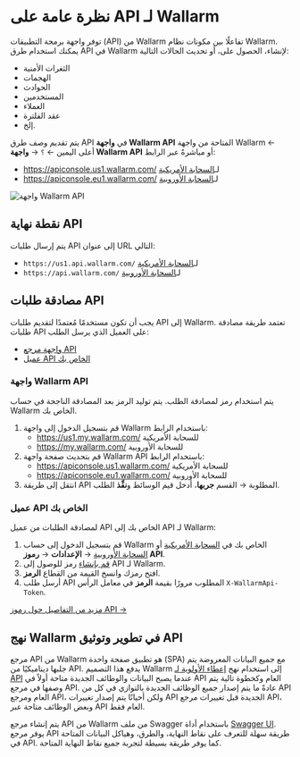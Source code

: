 # نظرة عامة على API لـ Wallarm

توفر واجهة برمجة التطبيقات (API) من Wallarm تفاعلًا بين مكونات نظام Wallarm. يمكنك استخدام طرق API في Wallarm لإنشاء، الحصول على، أو تحديث الحالات التالية:

* الثغرات الأمنية
* الهجمات
* الحوادث
* المستخدمين
* العملاء
* عقد الفلترة
* إلخ.

يتم تقديم وصف طرق API في **واجهة Wallarm API** المتاحة من واجهة Wallarm ← أعلى اليمين ← `؟` → **واجهة Wallarm API** أو مباشرةً عبر الرابط:

* https://apiconsole.us1.wallarm.com/ لـ[السحابة الأمريكية](../about-wallarm/overview.md#us-cloud)
* https://apiconsole.eu1.wallarm.com/ لـ[السحابة الأوروبية](../about-wallarm/overview.md#eu-cloud)

![واجهة Wallarm API](../images/wallarm-api-reference.png)

## نقطة نهاية API

يتم إرسال طلبات API إلى عنوان URL التالي:

* `https://us1.api.wallarm.com/` لـ[السحابة الأمريكية](../about-wallarm/overview.md#us-cloud)
* `https://api.wallarm.com/` لـ[السحابة الأوروبية](../about-wallarm/overview.md#eu-cloud)

## مصادقة طلبات API

يجب أن تكون مستخدمًا مُعتمدًا لتقديم طلبات API إلى Wallarm. تعتمد طريقة مصادقة طلبات API على العميل الذي يرسل الطلب:

* [واجهة مرجع API](#api-reference-ui)
* [عميل API الخاص بك](#your-own-api-client)

### واجهة Wallarm API

يتم استخدام رمز لمصادقة الطلب. يتم توليد الرمز بعد المصادقة الناجحة في حساب Wallarm الخاص بك.

1. قم بتسجيل الدخول إلى واجهة Wallarm باستخدام الرابط: 
    * https://us1.my.wallarm.com/ للسحابة الأمريكية
    * https://my.wallarm.com/ للسحابة الأوروبية
2. قم بتحديث صفحة واجهة Wallarm API باستخدام الرابط:
    * https://apiconsole.us1.wallarm.com/ للسحابة الأمريكية
    * https://apiconsole.eu1.wallarm.com/ للسحابة الأوروبية
3. انتقل إلى طريقة API المطلوبة → القسم **جربها**، أدخل قيم الوسائط و**نفِّذ** الطلب.

### عميل API الخاص بك

لمصادقة الطلبات من عميل API الخاص بك إلى API لـ Wallarm:

1. قم بتسجيل الدخول إلى حساب Wallarm الخاص بك في [السحابة الأمريكية](https://us1.my.wallarm.com/) أو [السحابة الأوروبية](https://my.wallarm.com/) → **الإعدادات** → **رموز API**.
1. [قم بإنشاء](../user-guides/settings/api-tokens.md#configuring-tokens) رمز للوصول إلى API لـ Wallarm.
1. افتح رمزك وانسخ القيمة من القطاع **الرمز**.
1. أرسل طلب API المطلوب مرورًا بقيمة **الرمز** في معامل الرأس `X-WallarmApi-Token`.

[مزيد من التفاصيل حول رموز API →](../user-guides/settings/api-tokens.md)

## نهج Wallarm في تطوير وتوثيق API

مرجع API من Wallarm هو تطبيق صفحة واحدة (SPA) مع جميع البيانات المعروضة يتم جلبها ديناميكيًا من API. يدفع هذا التصميم Wallarm إلى استخدام نهج [إعطاء الأولوية لـ API](https://swagger.io/resources/articles/adopting-an-api-first-approach/) عندما يصبح البيانات والوظائف الجديدة متاحة أولاً في API العام وكخطوة تالية يتم وصفها في مرجع API. عادةً ما يتم إصدار جميع الوظائف الجديدة بالتوازي في كل من API العام ومرجع API، ولكن أحيانًا يتم إصدار تغييرات API الجديدة قبل تغييرات مرجع API، وبعض الوظائف متاحة عبر API العام فقط.

يتم إنشاء مرجع API من Wallarm من ملف Swagger باستخدام أداة [Swagger UI](https://swagger.io/tools/swagger-ui/). يوفر مرجع API طريقة سهلة للتعرف على نقاط النهاية، والطرق، وهياكل البيانات المتاحة في API. كما يوفر طريقة بسيطة لتجربة جميع نقاط النهاية المتاحة.